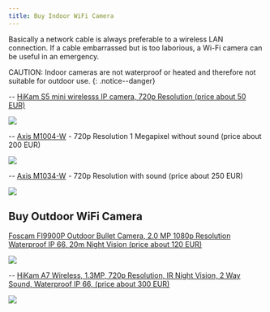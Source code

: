 ```yaml
---
title: Buy Indoor WiFi Camera
---
```


Basically a network cable is always preferable to a wireless LAN connection. If a cable embarrassed but is too laborious, a Wi-Fi camera can be
useful in an emergency.

CAUTION: Indoor cameras are not waterproof or heated and therefore not suitable for outdoor use.
{: .notice--danger}

--
<a target= "_blank" rel="nofollow" href="http://www.amazon.de/gp/offer-listing/B00VWKWJF6/ref=as_li_tl?ie=UTF8&camp=1638&creative=6742&creativeASIN=B00VWKWJF6&linkCode=am2&tag=httpwwwdatarh-21">HiKam S5 mini wirelesss IP camera, 720p Resolution (price about 50 EUR)</a><img src="http://ir-de.amazon-adsystem.com/e/ir?t=httpwwwdatarh-21&l=am2&o=3&a=B00VWKWJF6" width="1" height="1" border="0" alt="" style="border:none !important; margin:0px !important;" />  

<a target= "_blank" rel="nofollow" href="http://www.amazon.de/gp/offer-listing/B00VWKWJF6/ref=as_li_tl?ie=UTF8&camp=1638&creative=6742&creativeASIN=B00VWKWJF6&linkCode=am2&tag=httpwwwdatarh-21"><img border="0" src="http://ws-eu.amazon-adsystem.com/widgets/q?_encoding=UTF8&ASIN=B00VWKWJF6&Format=_SL250_&ID=AsinImage&MarketPlace=DE&ServiceVersion=20070822&WS=1&tag=httpwwwdatarh-21" ></a><img src="http://ir-de.amazon-adsystem.com/e/ir?t=httpwwwdatarh-21&l=am2&o=3&a=B00VWKWJF6" width="1" height="1" border="0" alt="" style="border:none !important; margin:0px !important;" />

--
<a target= "_blank" rel="nofollow" href="http://www.amazon.de/gp/offer-listing/B00D9EYNZ2/ref=as_li_tl?ie=UTF8&camp=1638&creative=6742&creativeASIN=B00D9EYNZ2&linkCode=am2&tag=httpwwwdatarh-21">Axis M1004-W</a><img src="http://ir-de.amazon-adsystem.com/e/ir?t=httpwwwdatarh-21&l=am2&o=3&a=B00D9EYNZ2" width="1" height="1" border="0" alt="" style="border:none !important; margin:0px !important;" /> - 720p Resolution 1 Megapixel without sound (price about 200 EUR)

<a target= "_blank" rel="nofollow" href="http://www.amazon.de/gp/offer-listing/B00D9EYNZ2/ref=as_li_tl?ie=UTF8&camp=1638&creative=6742&creativeASIN=B00D9EYNZ2&linkCode=am2&tag=httpwwwdatarh-21"><img border="0" src="http://ws-eu.amazon-adsystem.com/widgets/q?_encoding=UTF8&ASIN=B00D9EYNZ2&Format=_SL250_&ID=AsinImage&MarketPlace=DE&ServiceVersion=20070822&WS=1&tag=httpwwwdatarh-21" ></a><img src="http://ir-de.amazon-adsystem.com/e/ir?t=httpwwwdatarh-21&l=am2&o=3&a=B00D9EYNZ2" width="1" height="1" border="0" alt="" style="border:none !important; margin:0px !important;" />

--
<a target= "_blank" rel="nofollow" href="http://www.amazon.de/gp/offer-listing/B009FY8F2C/ref=as_li_tl?ie=UTF8&camp=1638&creative=6742&creativeASIN=B009FY8F2C&linkCode=am2&tag=httpwwwdatarh-21">Axis M1034-W</a><img src="http://ir-de.amazon-adsystem.com/e/ir?t=httpwwwdatarh-21&l=am2&o=3&a=B009FY8F2C" width="1" height="1" border="0" alt="" style="border:none !important; margin:0px !important;" /> - 720p Resolution with sound (price about 250 EUR)

<a target= "_blank" rel="nofollow" href="http://www.amazon.de/gp/offer-listing/B009FY8F2C/ref=as_li_tl?ie=UTF8&camp=1638&creative=6742&creativeASIN=B009FY8F2C&linkCode=am2&tag=httpwwwdatarh-21"><img border="0" src="http://ws-eu.amazon-adsystem.com/widgets/q?_encoding=UTF8&ASIN=B009FY8F2C&Format=_SL250_&ID=AsinImage&MarketPlace=DE&ServiceVersion=20070822&WS=1&tag=httpwwwdatarh-21" ></a><img src="http://ir-de.amazon-adsystem.com/e/ir?t=httpwwwdatarh-21&l=am2&o=3&a=B009FY8F2C" width="1" height="1" border="0" alt="" style="border:none !important; margin:0px !important;" />


## Buy Outdoor WiFi Camera

<a target= "_blank" rel="nofollow" href="http://www.amazon.de/gp/offer-listing/B011O8NSGY/ref=as_li_tl?ie=UTF8&camp=1638&creative=6742&creativeASIN=B011O8NSGY&linkCode=am2&tag=httpwwwdatarh-21">Foscam FI9900P Outdoor Bullet Camera, 2.0 MP 1080p Resolution Waterproof IP 66, 20m Night Vision (price about 120 EUR)</a><img src="http://ir-de.amazon-adsystem.com/e/ir?t=httpwwwdatarh-21&l=am2&o=3&a=B011O8NSGY" width="1" height="1" border="0" alt="" style="border:none !important; margin:0px !important;" />  

<a target= "_blank" rel="nofollow" href="http://www.amazon.de/gp/offer-listing/B011O8NSGY/ref=as_li_tl?ie=UTF8&camp=1638&creative=6742&creativeASIN=B011O8NSGY&linkCode=am2&tag=httpwwwdatarh-21"><img border="0" src="http://ws-eu.amazon-adsystem.com/widgets/q?_encoding=UTF8&ASIN=B011O8NSGY&Format=_SL250_&ID=AsinImage&MarketPlace=DE&ServiceVersion=20070822&WS=1&tag=httpwwwdatarh-21" ></a><img src="http://ir-de.amazon-adsystem.com/e/ir?t=httpwwwdatarh-21&l=am2&o=3&a=B011O8NSGY" width="1" height="1" border="0" alt="" style="border:none !important; margin:0px !important;" />

--
<a target= "_blank" rel="nofollow" href="http://www.amazon.de/gp/offer-listing/B017AJNE60/ref=as_li_tl?ie=UTF8&camp=1638&creative=6742&creativeASIN=B017AJNE60&linkCode=am2&tag=httpwwwdatarh-21">HiKam A7 Wireless, 1.3MP, 720p Resolution, IR Night Vision, 2 Way Sound,  Waterproof IP 66, (price about 300 EUR)</a><img src="http://ir-de.amazon-adsystem.com/e/ir?t=httpwwwdatarh-21&l=am2&o=3&a=B017AJNE60" width="1" height="1" border="0" alt="" style="border:none !important; margin:0px !important;" />  

<a target= "_blank" rel="nofollow" href="http://www.amazon.de/gp/offer-listing/B017AJNE60/ref=as_li_tl?ie=UTF8&camp=1638&creative=6742&creativeASIN=B017AJNE60&linkCode=am2&tag=httpwwwdatarh-21"><img border="0" src="http://ws-eu.amazon-adsystem.com/widgets/q?_encoding=UTF8&ASIN=B017AJNE60&Format=_SL250_&ID=AsinImage&MarketPlace=DE&ServiceVersion=20070822&WS=1&tag=httpwwwdatarh-21" ></a><img src="http://ir-de.amazon-adsystem.com/e/ir?t=httpwwwdatarh-21&l=am2&o=3&a=B017AJNE60" width="1" height="1" border="0" alt="" style="border:none !important; margin:0px !important;" />